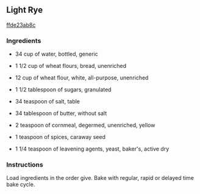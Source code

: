 ## Light Rye

[ffde23ab8c](http://www.food.com/recipe/light-rye-27246)

### Ingredients

 - 34 cup of water, bottled, generic

 - 1 1/2 cup of wheat flours, bread, unenriched

 - 12 cup of wheat flour, white, all-purpose, unenriched

 - 1 1/2 tablespoon of sugars, granulated

 - 34 teaspoon of salt, table

 - 34 tablespoon of butter, without salt

 - 2 teaspoon of cornmeal, degermed, unenriched, yellow

 - 1 teaspoon of spices, caraway seed

 - 1 1/4 teaspoon of leavening agents, yeast, baker's, active dry

### Instructions

Load ingredients in the order give. Bake with regular, rapid or delayed time bake cycle.